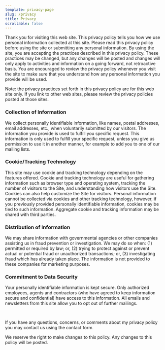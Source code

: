 ```yaml
---
template: privacy-page
slug: /privacy
title: Privacy
scrollable: false
---
```



<p>
Thank you for visiting this web site. This privacy policy tells you how we use personal information collected at this site. Please read this privacy policy before using the site or submitting any personal information. By using the site, you are accepting the practices described in this privacy policy. These practices may be changed, but any changes will be posted and changes will only apply to activities and information on a going forward, not retroactive basis. You are encouraged to review the privacy policy whenever you visit the site to make sure that you understand how any personal information you provide will be used.
</p>

<p>Note: the privacy practices set forth in this privacy policy are for this web site only. If you link to other web sites, please review the privacy policies posted at those sites.</p>

<h3>Collection of Information</h3>

<p>We collect personally identifiable information, like names, postal addresses, email addresses, etc., when voluntarily submitted by our visitors. The information you provide is used to fulfill you specific request. This information is only used to fulfill your specific request, unless you give us permission to use it in another manner, for example to add you to one of our mailing lists.</p>

<h3>Cookie/Tracking Technology</h3>

<p>This site may use cookie and tracking technology depending on the features offered. Cookie and tracking technology are useful for gathering information such as browser type and operating system, tracking the number of visitors to the Site, and understanding how visitors use the Site. Cookies can also help customize the Site for visitors. Personal information cannot be collected via cookies and other tracking technology, however, if you previously provided personally identifiable information, cookies may be tied to such information. Aggregate cookie and tracking information may be shared with third parties.</p>

<h3>Distribution of Information</h3>

<p>We may share information with governmental agencies or other companies assisting us in fraud prevention or investigation. We may do so when: (1) permitted or required by law; or, (2) trying to protect against or prevent actual or potential fraud or unauthorized transactions; or, (3) investigating fraud which has already taken place. The information is not provided to these companies for marketing purposes.</p>

<h3>Commitment to Data Security</h3>

<p>Your personally identifiable information is kept secure. Only authorized employees, agents and contractors (who have agreed to keep information secure and confidential) have access to this information. All emails and newsletters from this site allow you to opt out of further mailings.</p>
<br />
<p>If you have any questions, concerns, or comments about my privacy policy you may contact us using the contact form.</p>

<p>We reserve the right to make changes to this policy. Any changes to this policy will be posted.</p>
			
	